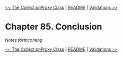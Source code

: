 [&lt;&lt; The CollectionProxy Class](ch84-the-collectionproxy-class.md) | [README](README.md) | [Validations &gt;&gt;](ch86-validations.md)

# Chapter 85. Conclusion

*Notes forthcoming*

[&lt;&lt; The CollectionProxy Class](ch84-the-collectionproxy-class.md) | [README](README.md) | [Validations &gt;&gt;](ch86-validations.md)
